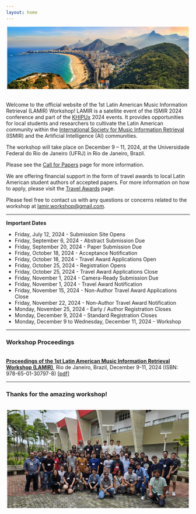 ```yaml
---
layout: home
---
```


<center><img src="assets/images/rio.jpg" alt="Rio de Janeiro landscape" style="max-width: 99%;"></center>
<br>

Welcome to the official website of the 1st Latin American Music Information
Retrieval (LAMIR) Workshop! LAMIR is a satellite event of the ISMIR 2024
conference and part of the [KHIPUx](https://khipu.ai/) 2024 events. It provides opportunities for
local students and researchers to cultivate the Latin American community within
the [International Society for Music Information Retrieval](https://ismir.net/) (ISMIR) and the
Artificial Intelligence (AI) communities.

The workshop will take place on December 9 – 11, 2024, at the Universidade
Federal do Rio de Janeiro (UFRJ) in Rio de Janeiro, Brazil.

Please see the [Call for Papers](call4papers) page for more information.

We are offering financial support in the form of travel awards to local
Latin American student authors of accepted papers. For more information on how to
apply, please visit the [Travel Awards](travel_awards) page.


Please feel free to contact us with any questions or concerns related to the workshop at <a href="mailto:lamir.workshop@gmail.com">lamir.workshop@gmail.com</a>.

---

**Important Dates**
* Friday, July 12, 2024 - Submission Site Opens
* Friday, September 6, 2024 - Abstract Submission Due
* Friday, September 20, 2024 - Paper Submission Due
* Friday, October 18, 2024 - Acceptance Notification
* Friday, October 18, 2024 - Travel Award Applications Open
* Friday, October 25, 2024 - Registration Opens
* Friday, October 25, 2024 - Travel Award Applications Close
* Friday, November 1, 2024 - Camera-Ready Submission Due
* Friday, November 1, 2024 - Travel Award Notification
* Friday, November 15, 2024 - Non-Author Travel Award Applications Close
* Friday, November 22, 2024 - Non-Author Travel Award Notification
* Monday, November 25, 2024 - Early / Author Registration Closes
* Monday, December 9, 2024 - Standard Registration Closes
* Monday, December 9 to Wednesday, December 11, 2024 - Workshop

---

### Workshop Proceedings

<br>[**Proceedings of the 1st Latin American Music Information Retrieval Workshop (LAMIR)**](https://zenodo.org/records/14908040), Rio de Janeiro, Brazil, December 9-11, 2024 (ISBN: 978-65-01-30797-8) [[pdf](https://zenodo.org/records/14908040/files/LAMIR2024_proceedings.pdf)]

---

### Thanks for the amazing workshop!
<br>
<center><img src="assets/images/last_day.jpg" alt="Group picture of last day" style="max-width: 99%;"></center>
<br>

